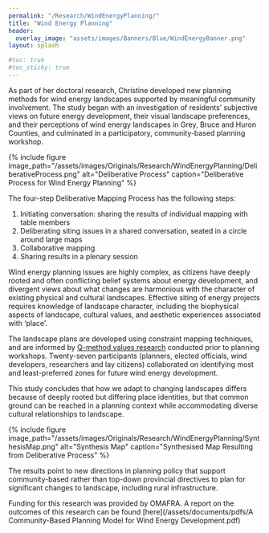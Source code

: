 ```yaml
---
permalink: "/Research/WindEnergyPlanning/"
title: "Wind Energy Planning"
header:
  overlay_image: "assets/images/Banners/Blue/WindEnergyBanner.png"
layout: splash

#toc: true
#toc_sticky: true
---
```


As part of her doctoral research, Christine developed new planning
methods for wind energy landscapes supported by meaningful community
involvement. The study began with an investigation of residents’
subjective views on future energy development, their visual landscape
preferences, and their perceptions of wind energy landscapes in
Grey, Bruce and Huron Counties, and culminated in a participatory,
community-based planning workshop. 

{% include figure image_path="/assets/images/Originals/Research/WindEnergyPlanning/DeliberativeProcess.png"
                         alt="Deliberative Process"
                     caption="Deliberative Process for Wind Energy Planning" %}

The four-step Deliberative Mapping Process has the following steps:

1. Initiating conversation: sharing the results of individual mapping with table members
2. Deliberating siting issues in a shared conversation, seated in a circle around large maps
3. Collaborative mapping
4. Sharing results in a plenary session

Wind energy planning issues are highly complex, as citizens have deeply
rooted and often conflicting belief systems about energy development, and
divergent views about what changes are harmonious with the character of
existing physical and cultural landscapes. Effective siting of energy projects
requires knowledge of landscape character, including the biophysical aspects
of landscape, cultural values, and aesthetic experiences associated with ‘place’.

The landscape plans are developed using constraint mapping techniques, and are
informed by [Q-method values research](/Research/QMethodOverview/) conducted
prior to planning workshops. Twenty-seven participants (planners, elected
officials, wind developers, researchers and lay citizens) collaborated on
identifying most and least-preferred zones for future wind energy development.

This study concludes that how we adapt to changing landscapes differs because
of deeply rooted but differing place identities, but that common ground can be
reached in a planning context while accommodating diverse cultural relationships
to landscape.
 
{% include figure image_path="/assets/images/Originals/Research/WindEnergyPlanning/SynthesisMap.png"
                         alt="Synthesis Map"
                     caption="Synthesised Map Resulting from Deliberative Process" %}

The results point to new directions in planning policy that support
community-based rather than top-down provincial directives to plan for
significant changes to landscape, including rural infrastructure.

Funding for this research was provided by OMAFRA. A report on the outcomes of
this research can be found [here](/assets/documents/pdfs/A Community-Based Planning Model for Wind Energy Development.pdf)
